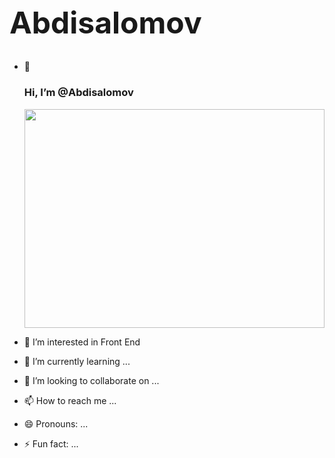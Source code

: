 <h1 style="font-size: 48px;">Abdisalomov</h1>

- 👋 <h3>Hi, I’m @Abdisalomov</h3>
    <img width="100%" height="350px"  src="https://www.w3docs.com/uploads/media/default/0001/05/805cddb75d8fdc035886bc8d78487eef8b3845bb.png" alt="">


- 👀 I’m interested in Front End
- 🌱 I’m currently learning ...
- 💞️ I’m looking to collaborate on ...
- 📫 How to reach me ...
- 😄 Pronouns: ...
- ⚡ Fun fact: ...

